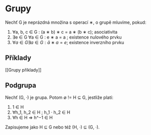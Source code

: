 # Grupy
Nechť G je neprázdná množina s operací ∗, o grupě mluvíme, pokud: 
1) ∀a, b, c ∈ G : (a ∗ b) ∗ c = a ∗ (b ∗ c); asociativita
2) ∃e ∈ G ∀a ∈ G : e ∗ a = a ; existence nulového prvku
3) $∀a \in G ∃a \in G : \bar a ∗ a = e$; existence inverzního prvku

## Příklady
[[Grupy příklady]]

## Podgrupa 
Nechť (G, ·) je grupa. Potom ∅ != H ⊆ G, jestliže platí: 
1) 1 ∈ H 
2) ∀h_1, h_2 ∈ H ; h_1 · h_2 ∈ H 
3) ∀h ∈ H ⇒ h^−1 ∈ H 

Zapisujeme jako H ⊆ G nebo též (H, ·) ⊆ (G, ·).